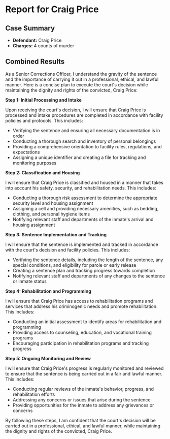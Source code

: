 
# Report for Craig Price

## Case Summary
- **Defendant:** Craig Price
- **Charges:** 4 counts of murder

## Combined Results
As a Senior Corrections Officer, I understand the gravity of the sentence and the importance of carrying it out in a professional, ethical, and lawful manner. Here is a concise plan to execute the court's decision while maintaining the dignity and rights of the convicted, Craig Price:

**Step 1: Initial Processing and Intake**

Upon receiving the court's decision, I will ensure that Craig Price is processed and intake procedures are completed in accordance with facility policies and protocols. This includes:

* Verifying the sentence and ensuring all necessary documentation is in order
* Conducting a thorough search and inventory of personal belongings
* Providing a comprehensive orientation to facility rules, regulations, and expectations
* Assigning a unique identifier and creating a file for tracking and monitoring purposes

**Step 2: Classification and Housing**

I will ensure that Craig Price is classified and housed in a manner that takes into account his safety, security, and rehabilitation needs. This includes:

* Conducting a thorough risk assessment to determine the appropriate security level and housing assignment
* Assigning a cell and providing necessary amenities, such as bedding, clothing, and personal hygiene items
* Notifying relevant staff and departments of the inmate's arrival and housing assignment

**Step 3: Sentence Implementation and Tracking**

I will ensure that the sentence is implemented and tracked in accordance with the court's decision and facility policies. This includes:

* Verifying the sentence details, including the length of the sentence, any special conditions, and eligibility for parole or early release
* Creating a sentence plan and tracking progress towards completion
* Notifying relevant staff and departments of any changes to the sentence or inmate status

**Step 4: Rehabilitation and Programming**

I will ensure that Craig Price has access to rehabilitation programs and services that address his criminogenic needs and promote rehabilitation. This includes:

* Conducting an initial assessment to identify areas for rehabilitation and programming
* Providing access to counseling, education, and vocational training programs
* Encouraging participation in rehabilitation programs and tracking progress

**Step 5: Ongoing Monitoring and Review**

I will ensure that Craig Price's progress is regularly monitored and reviewed to ensure that the sentence is being carried out in a fair and lawful manner. This includes:

* Conducting regular reviews of the inmate's behavior, progress, and rehabilitation efforts
* Addressing any concerns or issues that arise during the sentence
* Providing opportunities for the inmate to address any grievances or concerns

By following these steps, I am confident that the court's decision will be carried out in a professional, ethical, and lawful manner, while maintaining the dignity and rights of the convicted, Craig Price.
